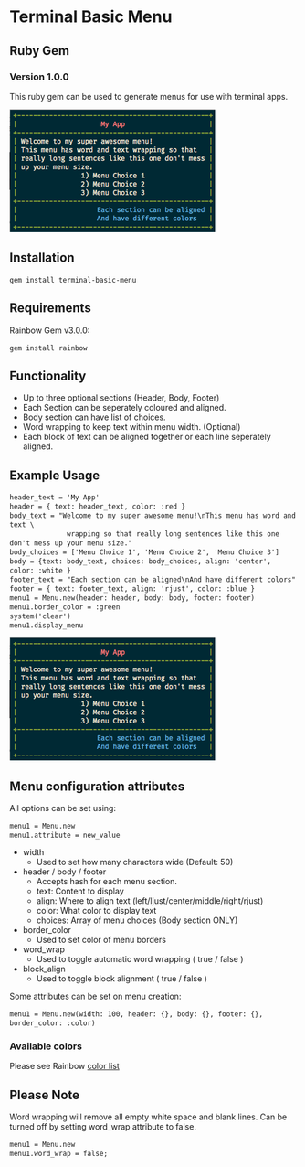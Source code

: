 # Terminal Basic Menu
## Ruby Gem
### Version 1.0.0

This ruby gem can be used to generate menus for use with terminal apps.

![Screenshot of menu](screen-shot.png)

## Installation
```
gem install terminal-basic-menu
```

## Requirements
Rainbow Gem v3.0.0:
```
gem install rainbow
```

## Functionality
- Up to three optional sections (Header, Body, Footer)
- Each Section can be seperately coloured and aligned.
- Body section can have list of choices.
- Word wrapping to keep text within menu width. (Optional)
- Each block of text can be aligned together or each line seperately aligned.

## Example Usage
```
header_text = 'My App'
header = { text: header_text, color: :red }
body_text = "Welcome to my super awesome menu!\nThis menu has word and text \
              wrapping so that really long sentences like this one don't mess up your menu size."
body_choices = ['Menu Choice 1', 'Menu Choice 2', 'Menu Choice 3']
body = {text: body_text, choices: body_choices, align: 'center', color: :white }
footer_text = "Each section can be aligned\nAnd have different colors"
footer = { text: footer_text, align: 'rjust', color: :blue }
menu1 = Menu.new(header: header, body: body, footer: footer)
menu1.border_color = :green
system('clear')
menu1.display_menu
```
![Screenshot of menu](screen-shot.png)


## Menu configuration attributes
All options can be set using:
```
menu1 = Menu.new
menu1.attribute = new_value
```

- width
    - Used to set how many characters wide (Default: 50)
- header / body / footer
    - Accepts hash for each menu section.
    - text: Content to display
    - align: Where to align text (left/ljust/center/middle/right/rjust)
    - color: What color to display text
    - choices: Array of menu choices (Body section ONLY)
- border_color
    - Used to set color of menu borders
- word_wrap
    - Used to toggle automatic word wrapping ( true / false )
- block_align
    - Used to toggle block alignment ( true / false )

Some attributes can be set on menu creation:
```
menu1 = Menu.new(width: 100, header: {}, body: {}, footer: {}, border_color: :color)
```

### Available colors
Please see Rainbow [color list](https://github.com/sickill/rainbow#user-content-color-list)

## Please Note
Word wrapping will remove all empty white space and blank lines.
Can be turned off by setting word_wrap attribute to false.
```
menu1 = Menu.new
menu1.word_wrap = false;
```
